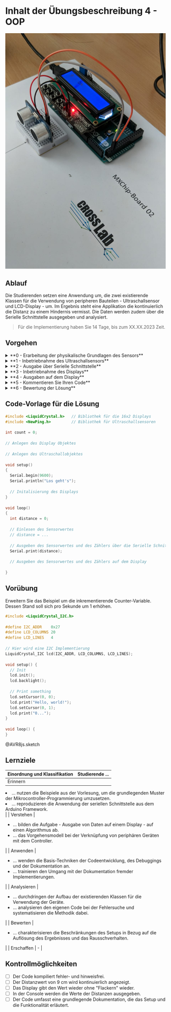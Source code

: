 <!-- 

author:   Sebastian Zug & André Dietrich & Galina Rudolf
email:    sebastian.zug@informatik.tu-freiberg.de & andre.dietrich@ovgu.de & Galina.Rudolf@informatik.tu-freiberg.de
version:  1.0.5
language: de
narrator: Deutsch Female

comment: Einführung in die Programmierung für Nicht-Informatiker
logo: ./img/LogoCodeExample.png

import: https://github.com/LiaTemplates/AVR8js/main/README.md#10
        https://raw.githubusercontent.com/liaTemplates/AVR8js/main/README.md

-->

# Inhalt der Übungsbeschreibung 4 - OOP

![Aufbau](./images/excercise_04.png "Realisierung der Übungsaufgabe mit Ultraschallsensor und Display")<!--style="max-height: 60vh;"-->

## Ablauf

Die Studierenden setzen eine Anwendung um, die zwei existierende Klassen für die Verwendung von peripheren Bauteilen - Ultraschallsensor und LCD-Display - um. Im Ergebnis steht eine Applikation die kontinuierlich die Distanz zu einem Hindernis vermisst. Die Daten werden zudem über die Serielle Schnittstelle ausgegeben und analysiert.

> Für die Implementierung haben Sie 14 Tage, bis zum XX.XX.2023 Zeit.

## Vorgehen 

<details>

<summary>**0 - Erarbeitung der physikalische Grundlagen des Sensors**</summary>

Erarbeiten Sie sich die physikalischen Grundlagen des Ultraschallsensors [HC-SR04](https://www.mikrocontroller.net/attachment/218122/HC-SR04_ultraschallmodul_beschreibung_3.pdf)

</details>

<details>

<summary>**1 - Inbetriebnahme des Ultraschallsensors**</summary>

Erschließen Sie die Dokumentation des [NewPing](https://bitbucket.org/teckel12/arduino-new-ping/wiki/Home). Betten Sie den Aufruf des Konstruktors und der Ausgabe der Distanzmessung ein. Das nachfolgende Video unterstützt Sie bei dieser Aufgabe.


!?[Auswertung Ultraschallsensor](https://www.youtube.com/watch?v=chPyOf231zE)

    __Hilfestellung:__ Der Trigger des Sensors ist mit dem Mikrocontroller-Pin 51 verbunden. Das Echo-Signal wird an Pin 53 eingelesen.

    __Hilfestellung:__ Das Hindernis findet sich im Abstand von 9cm.

</details>

<details>

<summary>**2 - Ausgabe über Serielle Schnittstelle**</summary>

Geben Sie das Ergebnis Distanzmessung über die Serielle Schnittstelle aus. Das Format sollte zeilenweise folgendes Format haben `57 102cm` wobei 57 die inkrementierende Zählvariable ist.

</details>

<details>

<summary>**3 - Inbetriebnahme des Displays**</summary>

Arbeiten Sie Dokumentation des LCD [Implementierung](https://www.arduino.cc/reference/en/libraries/liquidcrystal/) durch und ergänzen Sie den [Konstruktor](https://www.arduino.cc/reference/en/libraries/liquidcrystal/liquidcrystal/), sowie die notwendigen Methoden ('lcd.init()' usw.) in Ihrem Code.

!?[Arduino mit 16x2 Anzeige](https://www.youtube.com/watch?v=_C0TewvJ5z0)

    __Hilfestellung__: LCDs können unterschiedlich aufgebaut werden in unserem Fall kombiniert das Anzeigeelement eine zwei mal sechzehn Zeichen Darstellung. 

    __Hilfestellung__: Das LCD ist über eine "4 Bit" oder vier elektrische Leiter mit dem Controller verbunden. Gegenüber dem "8 Bit" Modus reduziert dies die notwendige Zahl der Verbindungen. Dafür müssen alle Daten nacheinander übertragen werden. Im vorliegenden Fall sind die `LiquidCrystal(rs, enable, d4, d5, d6, d7)` 

> Nutzen Sie die Vorübung, um sich mit der Verwendung vertraut zu machen.

</details>

<details>

<summary>**4 - Ausgaben auf dem Display**</summary>

Geben Sie Ihre Ultraschallmessdaten und die Zählvariable auf dem Display aus. Achten Sie dabei darauf, dass die Zahlendarstellung rechtsbündig erfolgt.

</details>

<details>

<summary>**5 - Kommentieren Sie Ihren Code**</summary>

Ergänzen Sie im Kopf der Implementierung eine kurze Beschreibung des Codebeispiels. Beschreiben Sie dabei insbesondere die Anschlüsse der Bauteile.

</details>

<details>

<summary>**6 - Bewertung der Lösung**</summary>

Welche Einschränkung bringt die Lösung mit sich. Wie würden Sie für eine Erweiterung vorgehen?

</details>

## Code-Vorlage für die Lösung

```cpp Vorlage_04.cpp
#include <LiquidCrystal.h>   // Bibliothek für die 16x2 Displays
#include <NewPing.h>         // Bibliothek für Ultraschallsensoren

int count = 0;

// Anlegen des Display Objektes

// Anlegen des Ultraschallobjektes

void setup() 
{ 
  Serial.begin(9600);
  Serial.println("Los geht's");

  // Initalisierung des Displays
}

void loop() 
{ 
  int distance = 0;

  // Einlesen des Sensorwertes
  // distance = ...

  // Ausgeben des Sensorwertes und des Zählers über die Serielle Schnittstelle "1023 - 234 cm"
  Serial.print(distance);

  // Ausgeben des Sensorwertes und des Zählers auf dem Display 

}
```

## Vorübung

Erweitern Sie das Beispiel um die inkrementierende Counter-Variable. Dessen Stand soll sich pro Sekunde um 1 erhöhen. 

<wokwi-lcd1602></wokwi-lcd1602>

```cpp  Vorlage.cpp
#include <LiquidCrystal_I2C.h>

#define I2C_ADDR    0x27
#define LCD_COLUMNS 20
#define LCD_LINES   4

// Hier wird eine I2C Implementierung
LiquidCrystal_I2C lcd(I2C_ADDR, LCD_COLUMNS, LCD_LINES);

void setup() {
  // Init
  lcd.init();
  lcd.backlight();

  // Print something
  lcd.setCursor(0, 0);
  lcd.print("Hello, world!");
  lcd.setCursor(0, 1);
  lcd.print("0...");
}

void loop() {
}
```
@AVR8js.sketch


## Lernziele

| Einordnung und Klassifikation | Studierende ...                                                                                                                                                                                                                                            |
| -------------- | ------------------------------------------------------------------------------------------------------------------------------------------------------------------------------------------------------------------------------------------------ |
| Erinnern       | <ul class="lia-list--unordered" style="margin-left: 0">
<li> ... nutzen die Beispiele aus der Vorlesung, um die grundlegenden Muster der Mikrocontroller-Programmierung umzusetzen.</li> 
<li> ... reproduzieren die Anwendung der seriellen Schnittstelle aus dem Arduino Framework. </li> 
</ul>                     |
| Verstehen      | <ul class="lia-list--unordered" style="margin-left: 0">
<li> ... bilden die Aufgabe - Ausgabe von Daten auf einem Display - auf einen Algorithmus ab.  </li>
<li> ... das Vorgehensmodell bei der Verknüpfung von periphären Geräten mit dem Controller. </li>
</ul>           |
| Anwenden       | <ul class="lia-list--unordered" style="margin-left: 0">
<li> ... wenden die Basis-Techniken der Codeentwicklung, des Debuggings und der Dokumentation an. </li>
<li> ... trainieren den Umgang mit der Dokumentation fremder Implementierungen. </li> 
</ul>          |
| Analysieren    | <ul class="lia-list--unordered" style="margin-left: 0">
<li> ... durchdringen der Aufbau der existierenden Klassen für die Verwendung der Geräte. </li>
<li> ... analysieren den eigenen Code bei der Fehlersuche und systematisieren die Methodik dabei. </li>
</ul>          |                                                                                                                        
| Bewerten       | <ul class="lia-list--unordered" style="margin-left: 0">
<li> ... charakterisieren die Beschränkungen des Setups in Bezug auf die Auflösung des Ergebnisses und das Rausschverhalten. </li>
</ul>          |    
| Erschaffen     |   -                                                                                                                                                                                                                                               |

## Kontrollmöglichkeiten

- [ ] Der Code kompiliert fehler- und hinweisfrei.
- [ ] Der Distanzwert von 9 cm wird kontinuierlich angezeigt.
- [ ] Das Display gibt den Wert wieder ohne "Flackern" wieder.
- [ ] In der Console werden die Werte der Distanzen ausgegeben.
- [ ] Der Code umfasst eine grundlegende Dokumentation, die das Setup und die Funktionalität erläutert.